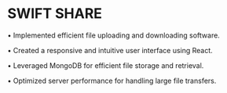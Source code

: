 
# SWIFT SHARE

 • Implemented efficient file uploading and downloading software.

 • Created a responsive and intuitive user interface using React.

 • Leveraged MongoDB for efficient file storage and retrieval.
 
 • Optimized server performance for handling large file transfers.


